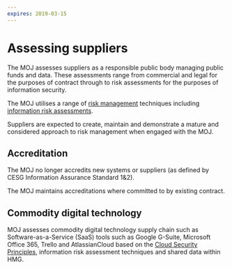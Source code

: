 ```yaml
---
expires: 2019-03-15
---
```

# Assessing suppliers

The MOJ assesses suppliers as a responsible public body managing public funds and data. These assessments range from commercial and legal for the purposes of contract through to risk assessments for the purposes of information security.

The MOJ utilises a range of [risk management](https://www.ncsc.gov.uk/guidance/risk-management-collection) techniques including [information risk assessments](https://www.ncsc.gov.uk/guidance/summary-risk-methods-and-frameworks).

Suppliers are expected to create, maintain and demonstrate a mature and considered approach to risk management when engaged with the MOJ.

## Accreditation

The MOJ no longer accredits new systems or suppliers (as defined by CESG Information Assurance Standard 1&2).

The MOJ maintains accreditations where committed to by existing contract.

## Commodity digital technology

MOJ assesses commodity digital technology supply chain such as Software-as-a-Service (SaaS) tools such as Google G-Suite, Microsoft Office 365, Trello and AtlassianCloud based on the [Cloud Security Principles](https://www.ncsc.gov.uk/guidance/implementing-cloud-security-principles), information risk assessment techniques and shared data within HMG.
